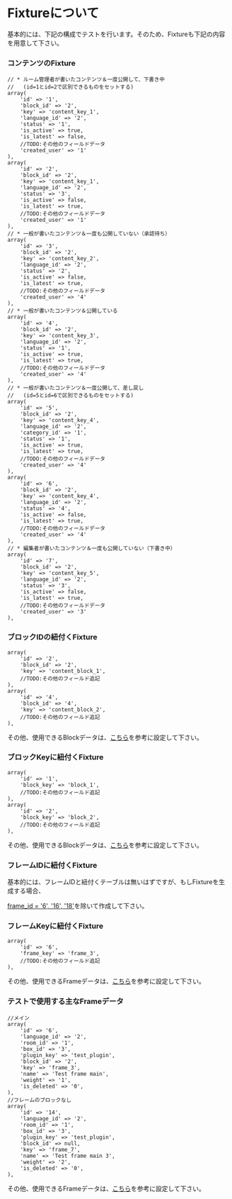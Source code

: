 # Fixtureについて

基本的には、下記の構成でテストを行います。そのため、Fixtureも下記の内容を用意して下さい。

### コンテンツのFixture
````
// * ルーム管理者が書いたコンテンツ＆一度公開して、下書き中
//   (id=1とid=2で区別できるものをセットする)
array(
	'id' => '1',
	'block_id' => '2',
	'key' => 'content_key_1',
	'language_id' => '2',
	'status' => '1',
	'is_active' => true,
	'is_latest' => false,
	//TODO:その他のフィールドデータ
	'created_user' => '1'
),
array(
	'id' => '2',
	'block_id' => '2',
	'key' => 'content_key_1',
	'language_id' => '2',
	'status' => '3',
	'is_active' => false,
	'is_latest' => true,
	//TODO:その他のフィールドデータ
	'created_user' => '1'
),
// * 一般が書いたコンテンツ＆一度も公開していない（承認待ち）
array(
	'id' => '3',
	'block_id' => '2',
	'key' => 'content_key_2',
	'language_id' => '2',
	'status' => '2',
	'is_active' => false,
	'is_latest' => true,
	//TODO:その他のフィールドデータ
	'created_user' => '4'
),
// * 一般が書いたコンテンツ＆公開している
array(
	'id' => '4',
	'block_id' => '2',
	'key' => 'content_key_3',
	'language_id' => '2',
	'status' => '1',
	'is_active' => true,
	'is_latest' => true,
	//TODO:その他のフィールドデータ
	'created_user' => '4'
),
// * 一般が書いたコンテンツ＆一度公開して、差し戻し
//   (id=5とid=6で区別できるものをセットする)
array(
	'id' => '5',
	'block_id' => '2',
	'key' => 'content_key_4',
	'language_id' => '2',
	'category_id' => '1',
	'status' => '1',
	'is_active' => true,
	'is_latest' => true,
	//TODO:その他のフィールドデータ
	'created_user' => '4'
),
array(
	'id' => '6',
	'block_id' => '2',
	'key' => 'content_key_4',
	'language_id' => '2',
	'status' => '4',
	'is_active' => false,
	'is_latest' => true,
	//TODO:その他のフィールドデータ
	'created_user' => '4'
),
// * 編集者が書いたコンテンツ＆一度も公開していない（下書き中）
array(
	'id' => '7',
	'block_id' => '2',
	'key' => 'content_key_5',
	'language_id' => '2',
	'status' => '3',
	'is_active' => false,
	'is_latest' => true,
	//TODO:その他のフィールドデータ
	'created_user' => '3'
),
````


### ブロックIDの紐付くFixture
````
array(
	'id' => '2',
	'block_id' => '2',
	'key' => 'content_block_1',
	//TODO:その他のフィールド追記
),
array(
	'id' => '4',
	'block_id' => '4',
	'key' => 'content_block_2',
	//TODO:その他のフィールド追記
),
````
その他、使用できるBlockデータは、<a href="https://github.com/NetCommons3/Blocks/blob/master/Test/Fixture/BlockFixture.php#L56-L178">こちら</a>を参考に設定して下さい。


### ブロックKeyに紐付くFixture
````
array(
	'id' => '1',
	'block_key' => 'block_1',
	//TODO:その他のフィールド追記
),
array(
	'id' => '2',
	'block_key' => 'block_2',
	//TODO:その他のフィールド追記
),
````
その他、使用できるBlockデータは、<a href="https://github.com/NetCommons3/Blocks/blob/master/Test/Fixture/BlockFixture.php#L56-L178">こちら</a>を参考に設定して下さい。


### フレームIDに紐付くFixture

基本的には、フレームIDと紐付くテーブルは無いはずですが、もしFixtureを生成する場合、

<u>frame_id = '6', '16', '18'</u>を除いて作成して下さい。


### フレームKeyに紐付くFixture
````
array(
	'id' => '6',
	'frame_key' => 'frame_3',
	//TODO:その他のフィールド追記
),
````
その他、使用できるFrameデータは、<a href="https://github.com/NetCommons3/Frames/blob/master/Test/Fixture/FrameFixture.php#L47-L178">こちら</a>を参考に設定して下さい。


### テストで使用する主なFrameデータ
````
//メイン
array(
	'id' => '6',
	'language_id' => '2',
	'room_id' => '1',
	'box_id' => '3',
	'plugin_key' => 'test_plugin',
	'block_id' => '2',
	'key' => 'frame_3',
	'name' => 'Test frame main',
	'weight' => '1',
	'is_deleted' => '0',
),
//フレームのブロックなし
array(
	'id' => '14',
	'language_id' => '2',
	'room_id' => '1',
	'box_id' => '3',
	'plugin_key' => 'test_plugin',
	'block_id' => null,
	'key' => 'frame_7',
	'name' => 'Test frame main 3',
	'weight' => '2',
	'is_deleted' => '0',
),
````
その他、使用できるFrameデータは、<a href="https://github.com/NetCommons3/Frames/blob/master/Test/Fixture/FrameFixture.php#L47-L178">こちら</a>を参考に設定して下さい。

